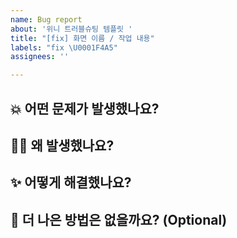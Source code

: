 ```yaml
---
name: Bug report
about: '위니 트러블슈팅 템플릿 '
title: "[fix] 화면 이름 / 작업 내용"
labels: "fix \U0001F4A5"
assignees: ''

---
```


## 💥 어떤 문제가 발생했나요?

## 🤷‍♀️ 왜 발생했나요? 

## ✨ 어떻게 해결했나요? 

## 🤔 더 나은 방법은 없을까요? (Optional)
